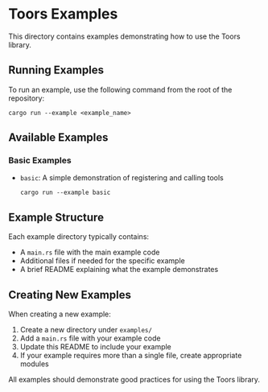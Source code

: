 # Toors Examples

This directory contains examples demonstrating how to use the Toors library.

## Running Examples

To run an example, use the following command from the root of the repository:

```
cargo run --example <example_name>
```

## Available Examples

### Basic Examples

- `basic`: A simple demonstration of registering and calling tools
  ```
  cargo run --example basic
  ```

## Example Structure

Each example directory typically contains:

- A `main.rs` file with the main example code
- Additional files if needed for the specific example
- A brief README explaining what the example demonstrates

## Creating New Examples

When creating a new example:

1. Create a new directory under `examples/`
2. Add a `main.rs` file with your example code
3. Update this README to include your example
4. If your example requires more than a single file, create appropriate modules

All examples should demonstrate good practices for using the Toors library.